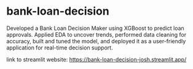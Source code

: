# bank-loan-decision
Developed a Bank Loan Decision Maker using XGBoost to predict loan approvals. Applied EDA to uncover trends, performed data cleaning for accuracy, built and tuned the model, and deployed it as a user-friendly application for real-time decision support.

link to streamlit website: https://bank-loan-decision-josh.streamlit.app/
